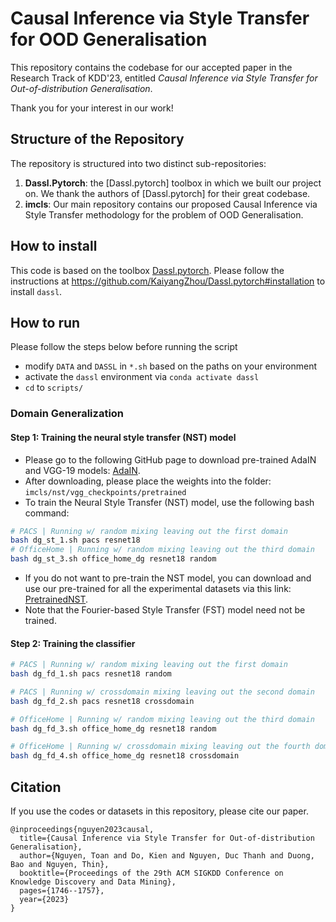 # Causal Inference via Style Transfer for OOD Generalisation

This repository contains the codebase for our accepted paper in the Research Track of KDD'23, entitled *Causal Inference via Style Transfer for Out-of-distribution Generalisation*.

Thank you for your interest in our work!

## Structure of the Repository

The repository is structured into two distinct sub-repositories:

1. **Dassl.Pytorch**: the [Dassl.pytorch] toolbox in which we built our project on. We thank the authors of [Dassl.pytorch] for their great codebase. 
2. **imcls**: Our main repository contains our proposed Causal Inference via Style Transfer methodology for the problem of OOD Generalisation.

## How to install

This code is based on the toolbox [Dassl.pytorch](https://github.com/KaiyangZhou/Dassl.pytorch). Please follow the instructions at https://github.com/KaiyangZhou/Dassl.pytorch#installation to install `dassl`.

## How to run

Please follow the steps below before running the script

- modify `DATA` and `DASSL` in `*.sh` based on the paths on your environment
- activate the `dassl` environment via `conda activate dassl`
- `cd` to `scripts/`

### Domain Generalization

#### Step 1: Training the neural style transfer (NST) model

- Please go to the following GitHub page to download pre-trained AdaIN and VGG-19 models: [AdaIN](https://github.com/MAlberts99/PyTorch-AdaIN-StyleTransfer). 
- After downloading, please place the weights into the folder: `imcls/nst/vgg_checkpoints/pretrained`
- To train the Neural Style Transfer (NST) model, use the following bash command:

```bash
# PACS | Running w/ random mixing leaving out the first domain
bash dg_st_1.sh pacs resnet18
# OfficeHome | Running w/ random mixing leaving out the third domain
bash dg_st_3.sh office_home_dg resnet18 random
```
- If you do not want to pre-train the NST model, you can download and use our pre-trained for all the experimental datasets via this link: [PretrainedNST]().
- Note that the Fourier-based Style Transfer (FST) model need not be trained. 

#### Step 2: Training the classifier

```bash
# PACS | Running w/ random mixing leaving out the first domain
bash dg_fd_1.sh pacs resnet18 random

# PACS | Running w/ crossdomain mixing leaving out the second domain
bash dg_fd_2.sh pacs resnet18 crossdomain

# OfficeHome | Running w/ random mixing leaving out the third domain
bash dg_fd_3.sh office_home_dg resnet18 random

# OfficeHome | Running w/ crossdomain mixing leaving out the fourth domain
bash dg_fd_4.sh office_home_dg resnet18 crossdomain
```

## Citation

If you use the codes or datasets in this repository, please cite our paper.
```
@inproceedings{nguyen2023causal,
  title={Causal Inference via Style Transfer for Out-of-distribution Generalisation},
  author={Nguyen, Toan and Do, Kien and Nguyen, Duc Thanh and Duong, Bao and Nguyen, Thin},
  booktitle={Proceedings of the 29th ACM SIGKDD Conference on Knowledge Discovery and Data Mining},
  pages={1746--1757},
  year={2023}
}
```


